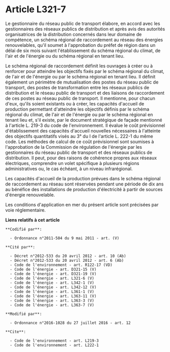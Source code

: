 # Article L321-7

Le gestionnaire du réseau public de transport élabore, en accord avec les gestionnaires des réseaux publics de distribution
et après avis des autorités organisatrices de la distribution concernés dans leur domaine de compétence, un schéma régional
de raccordement au réseau des énergies renouvelables, qu'il soumet à l'approbation du préfet de région dans un délai de six
mois suivant l'établissement du schéma régional du climat, de l'air et de l'énergie ou du schéma régional en tenant lieu. 

Le schéma régional de raccordement définit les ouvrages à créer ou à renforcer pour atteindre les objectifs fixés par le
schéma régional du climat, de l'air et de l'énergie ou par le schéma régional en tenant lieu. Il définit également un
périmètre de mutualisation des postes du réseau public de transport, des postes de transformation entre les réseaux publics
de distribution et le réseau public de transport et des liaisons de raccordement de ces postes au réseau public de transport.
Il mentionne, pour chacun d'eux, qu'ils soient existants ou à créer, les capacités d'accueil de production permettant
d'atteindre les objectifs définis par le schéma régional du climat, de l'air et de l'énergie ou par le schéma régional en
tenant lieu et, s'il existe, par le document stratégique de façade mentionné à l'article L. 219-3 du code de l'environnement.
Il évalue le coût prévisionnel d'établissement des capacités d'accueil nouvelles nécessaires à l'atteinte des objectifs
quantitatifs visés au 3° du I de l'article L. 222-1 du même code. Les méthodes de calcul de ce coût prévisionnel sont
soumises à l'approbation de la Commission de régulation de l'énergie par les gestionnaires du réseau public de transport et
des réseaux publics de distribution. Il peut, pour des raisons de cohérence propres aux réseaux électriques, comprendre un
volet spécifique à plusieurs régions administratives ou, le cas échéant, à un niveau infrarégional.

Les capacités d'accueil de la production prévues dans le schéma régional de raccordement au réseau sont réservées pendant une
période de dix ans au bénéfice des installations de production d'électricité à partir de sources d'énergie renouvelable. 

Les conditions d'application en mer du présent article sont précisées par voie réglementaire.

**Liens relatifs à cet article**

	**Codifié par**:

	  - Ordonnance n°2011-504 du 9 mai 2011 - art. (V)

	**Cité par**:

	  - Décret n°2012-533 du 20 avril 2012 - art. 10 (Ab)
	  - Décret n°2012-533 du 20 avril 2012 - art. 6 (Ab)
	  - Code de l'environnement - art. R122-17 (VD)
	  - Code de l'énergie - art. D321-15 (V)
	  - Code de l'énergie - art. D321-19 (V)
	  - Code de l'énergie - art. L321-6 (V)
	  - Code de l'énergie - art. L342-1 (V)
	  - Code de l'énergie - art. L342-12 (V)
	  - Code de l'énergie - art. L361-1 (V)
	  - Code de l'énergie - art. L363-11 (V)
	  - Code de l'énergie - art. L363-3 (V)
	  - Code de l'énergie - art. L363-7 (V)

	**Modifié par**:

	  - Ordonnance n°2016-1028 du 27 juillet 2016 - art. 12

	**Cite**:

	  - Code de l'environnement - art. L219-3
	  - Code de l'environnement - art. L222-1
